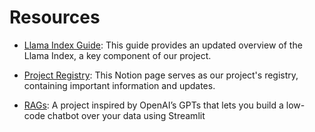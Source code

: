 # Resources

- [Llama Index Guide](https://blog.llamaindex.ai/llamaindex-v0-10-838e735948f8): This guide provides an updated overview of the Llama Index, a key component of our project.

- [Project Registry](https://pretty-sodium-5e0.notion.site/ce81b247649a44e4b6b35dfb24af28a6?v=53b3c2ced7bb4c9996b81b83c9f01139): This Notion page serves as our project's registry, containing important information and updates.

- [RAGs](https://blog.llamaindex.ai/introducing-rags-your-personalized-chatgpt-experience-over-your-data-2b9d140769b1): A project inspired by OpenAI’s GPTs that lets you build a low-code chatbot over your data using Streamlit